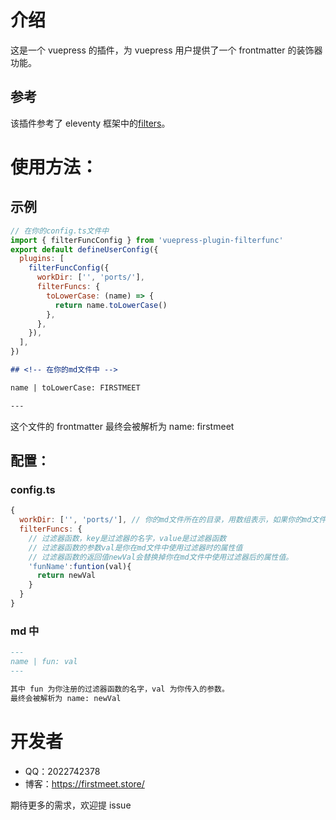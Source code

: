# 介绍

这是一个 vuepress 的插件，为 vuepress 用户提供了一个 frontmatter 的装饰器功能。

## 参考

该插件参考了 eleventy 框架中的[filters](https://www.11ty.dev/docs/filters/)。

# 使用方法：

## 示例

```js
// 在你的config.ts文件中
import { filterFuncConfig } from 'vuepress-plugin-filterfunc'
export default defineUserConfig({
  plugins: [
    filterFuncConfig({
      workDir: ['', 'ports/'],
      filterFuncs: {
        toLowerCase: (name) => {
          return name.toLowerCase()
        },
      },
    }),
  ],
})
```

```md
## <!-- 在你的md文件中 -->

name | toLowerCase: FIRSTMEET

---
```

这个文件的 frontmatter 最终会被解析为
name: firstmeet

## 配置：

### config.ts

```js
{
  workDir: ['', 'ports/'], // 你的md文件所在的目录，用数组表示，如果你的md文件在/src目录下，那么就是['']，如果你的md文件在/src/ports目录下，那么就是['ports/']。
  filterFuncs: {
    // 过滤器函数，key是过滤器的名字，value是过滤器函数
    // 过滤器函数的参数val是你在md文件中使用过滤器时的属性值
    // 过滤器函数的返回值newVal会替换掉你在md文件中使用过滤器后的属性值。
    'funName':funtion(val){
      return newVal
    }
  }
}
```

### md 中

```md
---
name | fun: val
---

其中 fun 为你注册的过滤器函数的名字，val 为你传入的参数。
最终会被解析为 name: newVal
```

# 开发者

- QQ：2022742378
- 博客：https://firstmeet.store/

期待更多的需求，欢迎提 issue
